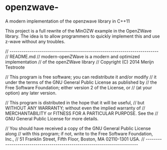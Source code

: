 openzwave-
==========

A modern implementation of the openzwave library in C++11

This project is a full rewrite of the MinOZW example in the OpenZWave library.
The idea is to allow programmers to quickly implement this and use z-wave without any troubles.


// --------------------------------------------------------------------------
// README.md
// modern-openZWave is a modern and optimized implementation
// of the openZWave library
// Copyright (C) 2014  Merijn Testroote

// This program is free software; you can redistribute it and/or modify
// it under the terms of the GNU General Public License as published by
// the Free Software Foundation; either version 2 of the License, or
// (at your option) any later version.

// This program is distributed in the hope that it will be useful,
// but WITHOUT ANY WARRANTY; without even the implied warranty of
// MERCHANTABILITY or FITNESS FOR A PARTICULAR PURPOSE.  See the
// GNU General Public License for more details.

// You should have received a copy of the GNU General Public License along
// with this program; if not, write to the Free Software Foundation, Inc.,
// 51 Franklin Street, Fifth Floor, Boston, MA 02110-1301 USA.
// --------------------------------------------------------------------------

